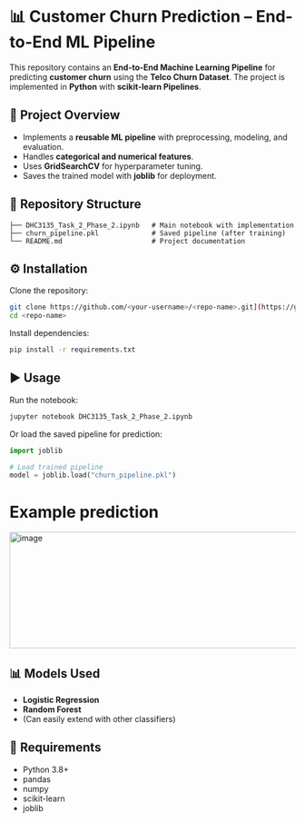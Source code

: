
# 📊 Customer Churn Prediction – End-to-End ML Pipeline

This repository contains an **End-to-End Machine Learning Pipeline** for predicting **customer churn** using the **Telco Churn Dataset**. The project is implemented in **Python** with **scikit-learn Pipelines**.

## 📘 Project Overview

* Implements a **reusable ML pipeline** with preprocessing, modeling, and evaluation.
* Handles **categorical and numerical features**.
* Uses **GridSearchCV** for hyperparameter tuning.
* Saves the trained model with **joblib** for deployment.

## 📂 Repository Structure

```
├── DHC3135_Task_2_Phase_2.ipynb   # Main notebook with implementation
├── churn_pipeline.pkl             # Saved pipeline (after training)
└── README.md                      # Project documentation
```

## ⚙️ Installation

Clone the repository:

```bash
git clone https://github.com/<your-username>/<repo-name>.git](https://github.com/TahaRehan8/Customer-Churn-Prediction-End-to-End-ML-Pipeline.git
cd <repo-name>
```

Install dependencies:

```bash
pip install -r requirements.txt
```

## ▶️ Usage

Run the notebook:

```bash
jupyter notebook DHC3135_Task_2_Phase_2.ipynb
```

Or load the saved pipeline for prediction:

```python
import joblib

# Load trained pipeline
model = joblib.load("churn_pipeline.pkl")
```
# Example prediction
<img width="775" height="205" alt="image" src="https://github.com/user-attachments/assets/7b63b908-45e4-4f04-b7a0-cdfaff2d0a96" />

## 📊 Models Used

* **Logistic Regression**
* **Random Forest**
* (Can easily extend with other classifiers)

## 📌 Requirements

* Python 3.8+
* pandas
* numpy
* scikit-learn
* joblib
